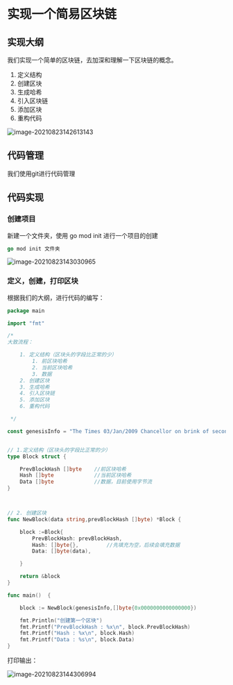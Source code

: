# 实现一个简易区块链

## 实现大纲

我们实现一个简单的区块链，去加深和理解一下区块链的概念。

1. 定义结构
2. 创建区块
3. 生成哈希
4. 引入区块链
5. 添加区块
6. 重构代码

![image-20210823142613143](C:\Users\13375\AppData\Roaming\Typora\typora-user-images\image-20210823142613143.png)

## 代码管理

我们使用git进行代码管理

## 代码实现

### 创建项目

新建一个文件夹，使用 go mod init 进行一个项目的创建

```go
go mod init 文件夹
```

![image-20210823143030965](C:\Users\13375\AppData\Roaming\Typora\typora-user-images\image-20210823143030965.png)

### 定义，创建，打印区块

根据我们的大纲，进行代码的编写：

```go
package main

import "fmt"

/*
大致流程：

	1. 定义结构（区块头的字段比正常的少）
		1. 前区块哈希
		2. 当前区块哈希
		3. 数据
	2. 创建区块
	3. 生成哈希
	4. 引入区块链
	5. 添加区块
	6. 重构代码

 */

const genesisInfo = "The Times 03/Jan/2009 Chancellor on brink of second bailout for banks"


// 1.定义结构（区块头的字段比正常的少）
type Block struct {

	PrevBlockHash []byte 	//前区块哈希
	Hash []byte				//当前区块哈希
	Data []byte				//数据，目前使用字节流
}



// 2. 创建区块
func NewBlock(data string,prevBlockHash []byte) *Block {

	block :=Block{
		PrevBlockHash: prevBlockHash,
		Hash: []byte{},			//先填充为空，后续会填充数据
		Data: []byte(data),

	}

	return &block
}

func main()  {

	block := NewBlock(genesisInfo,[]byte{0x0000000000000000})

	fmt.Println("创建第一个区块")
	fmt.Printf("PrevBlockHash : %x\n", block.PrevBlockHash)
	fmt.Printf("Hash : %x\n", block.Hash)
	fmt.Printf("Data : %s\n", block.Data)
}

```

打印输出：

![image-20210823144306994](C:\Users\13375\AppData\Roaming\Typora\typora-user-images\image-20210823144306994.png)

